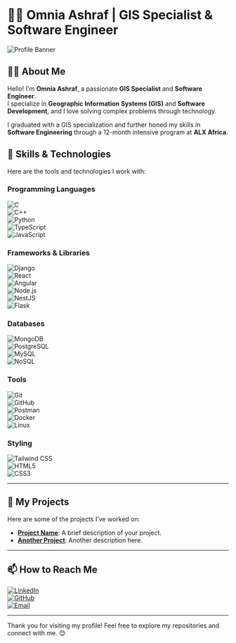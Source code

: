 # 🙋‍♀️ Omnia Ashraf | GIS Specialist & Software Engineer  

![Profile Banner](https://via.placeholder.com/1200x400?text=Welcome+to+my+GitHub+Profile)

## 👩‍💻 About Me  
Hello! I'm **Omnia Ashraf**, a passionate **GIS Specialist** and **Software Engineer**.  
I specialize in **Geographic Information Systems (GIS)** and **Software Development**, and I love solving complex problems through technology.  

I graduated with a GIS specialization and further honed my skills in **Software Engineering** through a 12-month intensive program at **ALX Africa**.  

## 💼 Skills & Technologies  
Here are the tools and technologies I work with:  

### Programming Languages  
![C](https://img.shields.io/badge/-C-A8B9CC?logo=c&logoColor=white)  
![C++](https://img.shields.io/badge/-C++-00599C?logo=c%2B%2B&logoColor=white)  
![Python](https://img.shields.io/badge/-Python-3776AB?logo=python&logoColor=white)  
![TypeScript](https://img.shields.io/badge/-TypeScript-3178C6?logo=typescript&logoColor=white)  
![JavaScript](https://img.shields.io/badge/-JavaScript-F7DF1E?logo=javascript&logoColor=black)  

### Frameworks & Libraries  
![Django](https://img.shields.io/badge/-Django-092E20?logo=django&logoColor=white)  
![React](https://img.shields.io/badge/-React-61DAFB?logo=react&logoColor=black)  
![Angular](https://img.shields.io/badge/-Angular-DD0031?logo=angular&logoColor=white)  
![Node.js](https://img.shields.io/badge/-Node.js-339933?logo=node.js&logoColor=white)  
![NestJS](https://img.shields.io/badge/-NestJS-E0234E?logo=nestjs&logoColor=white)  
![Flask](https://img.shields.io/badge/-Flask-000000?logo=flask&logoColor=white)  

### Databases  
![MongoDB](https://img.shields.io/badge/-MongoDB-47A248?logo=mongodb&logoColor=white)  
![PostgreSQL](https://img.shields.io/badge/-PostgreSQL-336791?logo=postgresql&logoColor=white)  
![MySQL](https://img.shields.io/badge/-MySQL-4479A1?logo=mysql&logoColor=white)  
![NoSQL](https://img.shields.io/badge/-NoSQL-F29111?logo=nosql&logoColor=white)  

### Tools  
![Git](https://img.shields.io/badge/-Git-F05032?logo=git&logoColor=white)  
![GitHub](https://img.shields.io/badge/-GitHub-181717?logo=github&logoColor=white)  
![Postman](https://img.shields.io/badge/-Postman-FF6C37?logo=postman&logoColor=white)  
![Docker](https://img.shields.io/badge/-Docker-2496ED?logo=docker&logoColor=white)  
![Linux](https://img.shields.io/badge/-Linux-FCC624?logo=linux&logoColor=black)  

### Styling  
![Tailwind CSS](https://img.shields.io/badge/-Tailwind%20CSS-06B6D4?logo=tailwindcss&logoColor=white)  
![HTML5](https://img.shields.io/badge/-HTML5-E34F26?logo=html5&logoColor=white)  
![CSS3](https://img.shields.io/badge/-CSS3-1572B6?logo=css3&logoColor=white)  

---

## 🚀 My Projects  
Here are some of the projects I’ve worked on:  
- **[Project Name](#)**: A brief description of your project.  
- **[Another Project](#)**: Another description here.  

---

## 📫 How to Reach Me  
[![LinkedIn](https://img.shields.io/badge/-LinkedIn-0077B5?logo=linkedin&logoColor=white)](https://www.linkedin.com/in/your-profile)  
[![GitHub](https://img.shields.io/badge/-GitHub-181717?logo=github&logoColor=white)](https://github.com/AmniaAshraf)  
[![Email](https://img.shields.io/badge/-Email-D14836?logo=gmail&logoColor=white)](mailto:your-email@gmail.com)  

---

Thank you for visiting my profile! Feel free to explore my repositories and connect with me. 😊

